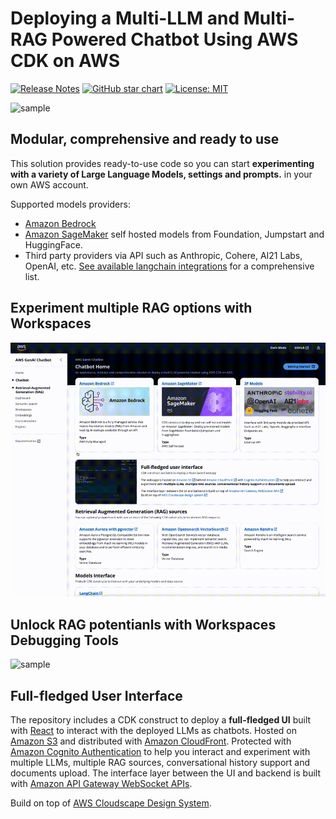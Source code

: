 # Deploying a Multi-LLM and Multi-RAG Powered Chatbot Using AWS CDK on AWS
[![Release Notes](https://img.shields.io/github/v/release/aws-samples/aws-genai-llm-chatbot)](https://github.com/aws-samples/aws-genai-llm-chatbot/releases)
[![GitHub star chart](https://img.shields.io/github/stars/aws-samples/aws-genai-llm-chatbot?style=social)](https://star-history.com/#aws-samples/aws-genai-llm-chatbot)
[![License: MIT](https://img.shields.io/badge/License-MIT-yellow.svg)](https://opensource.org/licenses/MIT)

![sample](assets/chabot-sample.gif "AWS GenAI Chatbot")


## Modular, comprehensive and ready to use
This solution provides ready-to-use code so you can start **experimenting with a variety of Large Language Models, settings and prompts.** in your own AWS account.

Supported models providers:
- [Amazon Bedrock](https://aws.amazon.com/bedrock/) 
- [Amazon SageMaker](https://aws.amazon.com/sagemaker/) self hosted models from Foundation, Jumpstart and HuggingFace.
- Third party providers via API such as Anthropic, Cohere, AI21 Labs, OpenAI, etc. [See available langchain integrations](https://python.langchain.com/docs/integrations/llms/) for a comprehensive list.


## Experiment multiple RAG options with Workspaces
![sample](assets/create-workspace-sample.gif "AWS GenAI Chatbot")

## Unlock RAG potentianls with Workspaces Debugging Tools
![sample](assets/workspace-debug-sample.gif "AWS GenAI Chatbot")


## Full-fledged User Interface
The repository includes a CDK construct to deploy  a **full-fledged UI** built with [React](https://react.dev/) to interact with the deployed LLMs as chatbots. Hosted on [Amazon S3](https://aws.amazon.com/s3/) and distributed with [Amazon CloudFront](https://aws.amazon.com/cloudfront/). Protected with [Amazon Cognito Authentication](https://aws.amazon.com/cognito/) to help you interact and experiment with multiple LLMs, multiple RAG sources, conversational history support and documents upload.
The interface layer between the UI and backend is built with [Amazon API Gateway WebSocket APIs](https://docs.aws.amazon.com/apigateway/latest/developerguide/apigateway-websocket-api.html).


Build on top of [AWS Cloudscape Design System](https://cloudscape.design/).